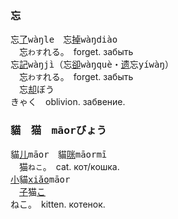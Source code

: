 ### <span lang=zh-tw>忘</span>　
忘[了]()<samp>wàŋle</samp>　忘[掉]()<samp>wàŋdiào</samp>   
　忘`わす`れる。　forget.&nbsp;забыть   
忘[記]()<samp>wàŋjì</samp>（忘[卻]()<samp>wàŋquè</samp>・[遗]()忘<samp>yíwàŋ</samp>）  
　忘`わす`れる。　forget.&nbsp;забыть  
　忘[却]()<kbd>ぼう<br>きゃく</kbd>　oblivion.&nbsp;забвение.


 
### <span lang=zh-tw>貓　猫　<samp>māor</samp></span><kbd>びょう</kbd>

貓[儿]()<samp>māor</samp>　貓[咪]()<samp>māormī</samp>   
　猫`ねこ`。　cat.&nbsp;кот/кошка.   
[小]()貓<samp>[xiǎo]()māor</samp>   
　[子]()猫<kbd>[こ]()<br>ねこ</kbd>。　kitten.&nbsp;котенок.
